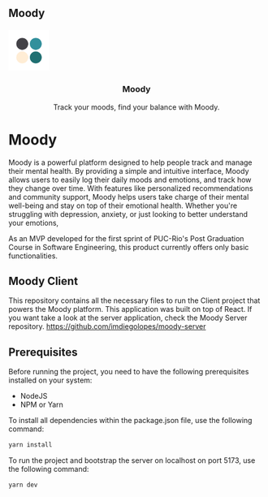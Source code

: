 ## Moody<p align="center">

  <img src="./docs/moody.png" alt="Logo" width="80" height="80">

  <h3 align="center">Moody</h3>
  <p align="center">Track your moods, find your balance with Moody.</p>
</p>

# Moody

Moody is a powerful platform designed to help people track and manage their mental health. By providing a simple and intuitive interface, Moody allows users to easily log their daily moods and emotions, and track how they change over time. With features like personalized recommendations and community support, Moody helps users take charge of their mental well-being and stay on top of their emotional health. Whether you're struggling with depression, anxiety, or just looking to better understand your emotions,

As an MVP developed for the first sprint of PUC-Rio's Post Graduation Course in Software Engineering, this product currently offers only basic functionalities.

## Moody Client

This repository contains all the necessary files to run the Client project that powers the Moody platform. This application was built on top of React. If you want take a look at the server application, check the Moody Server repository. https://github.com/imdiegolopes/moody-server

## Prerequisites

Before running the project, you need to have the following prerequisites installed on your system:

- NodeJS
- NPM or Yarn

To install all dependencies within the package.json file, use the following command:

```bash
yarn install
```

To run the project and bootstrap the server on localhost on port 5173, use the following command:

```bash
yarn dev
```
